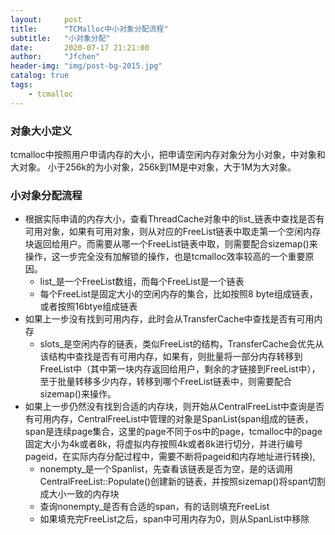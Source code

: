 ```yaml
---
layout:     post
title:      "TCMalloc中小对象分配流程"
subtitle:   "小对象分配"
date:       2020-07-17 21:21:00
author:     "Jfchen"
header-img: "img/post-bg-2015.jpg"
catalog: true
tags:
    - tcmalloc
---
```


### 对象大小定义
tcmalloc中按照用户申请内存的大小，把申请空闲内存对象分为小对象，中对象和大对象。
小于256k的为小对象，256k到1M是中对象，大于1M为大对象。

### 小对象分配流程
- 根据实际申请的内存大小，查看ThreadCache对象中的list_链表中查找是否有可用对象，如果有可用对象，则从对应的FreeList链表中取走第一个空闲内存块返回给用户。而需要从哪一个FreeList链表中取，则需要配合sizemap()来操作，这一步完全没有加解锁的操作，也是tcmalloc效率较高的一个重要原因。
    - list_是一个FreeList数组，而每个FreeList是一个链表
    - 每个FreeList是固定大小的空闲内存的集合，比如按照8
    byte组成链表，或者按照16btye组成链表
- 如果上一步没有找到可用内存，此时会从TransferCache中查找是否有可用内存
    - slots_是空闲内存的链表，类似FreeList的结构，TransferCache会优先从该结构中查找是否有可用内存，如果有，则批量将一部分内存转移到FreeList中（其中第一块内存返回给用户，剩余的才链接到FreeList中），至于批量转移多少内存，转移到哪个FreeList链表中，则需要配合sizemap()来操作。
- 如果上一步仍然没有找到合适的内存块，则开始从CentralFreeList中查询是否有可用内存，CentralFreeList中管理的对象是SpanList(span组成的链表，span是连续page集合，这里的page不同于os中的page，tcmalloc中的page固定大小为4k或者8k，将虚拟内存按照4k或者8k进行切分，并进行编号pageid，在实际内存分配过程中，需要不断将pageid和内存地址进行转换),
    - nonempty_是一个Spanlist，先查看该链表是否为空，是的话调用CentralFreeList::Populate()创建新的链表，并按照sizemap()将span切割成大小一致的内存块
    - 查询nonempty_是否有合适的span，有的话则填充FreeList
    - 如果填充完FreeList之后，span中可用内存为0，则从SpanList中移除